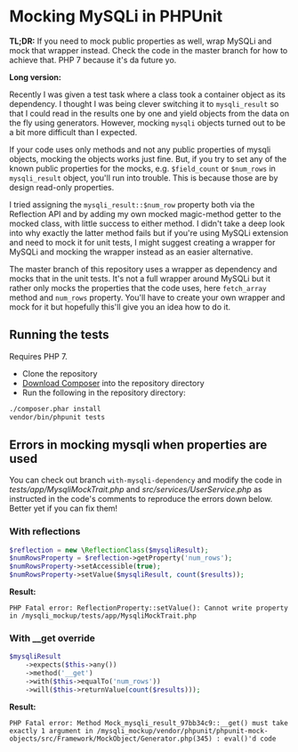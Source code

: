 # Mocking MySQLi in PHPUnit

**TL;DR:** If you need to mock public properties as well, wrap MySQLi and mock
that wrapper instead. Check the code in the master branch for how to achieve
that. PHP 7 because it's da future yo.

**Long version:**

Recently I was given a test task where a class took a container object as its
dependency. I thought I was being clever switching it to ```mysqli_result``` so
that I could read in the results one by one and yield objects from the data on
the fly using generators. However, mocking ```mysqli``` objects turned out to be
a bit more difficult than I expected.

If your code uses only methods and not any public properties of mysqli objects,
mocking the objects works just fine. But, if you try to set any of the known
public properties for the mocks, e.g. ```$field_count``` or ```$num_rows``` in
```mysqli_result``` object, you'll run into trouble. This is because those are
by design read-only properties.

I tried assigning the ```mysqli_result::$num_row``` property both via the
Reflection API and by adding my own mocked magic-method getter to the mocked
class, with little success to either method. I didn't take a deep look into why
exactly the latter method fails but if you're using MySQLi extension and need to
mock it for unit tests, I might suggest creating a wrapper for MySQLi and
mocking the wrapper instead as an easier alternative.

The master branch of this repository uses a wrapper as dependency and mocks that
in the unit tests. It's not a full wrapper around MySQLi but it rather only
mocks the properties that the code uses, here ```fetch_array``` method and
```num_rows``` property. You'll have to create your own wrapper and mock for it
but hopefully this'll give you an idea how to do it.

## Running the tests

Requires PHP 7.

- Clone the repository
- [Download Composer](https://getcomposer.org/download/) into the repository
  directory
- Run the following in the repository directory:

```sh
./composer.phar install
vendor/bin/phpunit tests
```

## Errors in mocking mysqli when properties are used

You can check out branch ```with-mysqli-dependency``` and modify the code in
*tests/app/MysqliMockTrait.php* and *src/services/UserService.php* as instructed
in the code's comments to reproduce the errors down below. Better yet if you can
fix them!

### With reflections

```php
$reflection = new \ReflectionClass($mysqliResult);
$numRowsProperty = $reflection->getProperty('num_rows');
$numRowsProperty->setAccessible(true);
$numRowsProperty->setValue($mysqliResult, count($results));
```

**Result:**

```PHP Fatal error: ReflectionProperty::setValue(): Cannot write property in /mysqli_mockup/tests/app/MysqliMockTrait.php```

### With __get override

```php
$mysqliResult
    ->expects($this->any())
    ->method('__get')
    ->with($this->equalTo('num_rows'))
    ->will($this->returnValue(count($results)));
```

**Result:**

```PHP Fatal error: Method Mock_mysqli_result_97bb34c9::__get() must take exactly 1 argument in /mysqli_mockup/vendor/phpunit/phpunit-mock-objects/src/Framework/MockObject/Generator.php(345) : eval()'d code```
